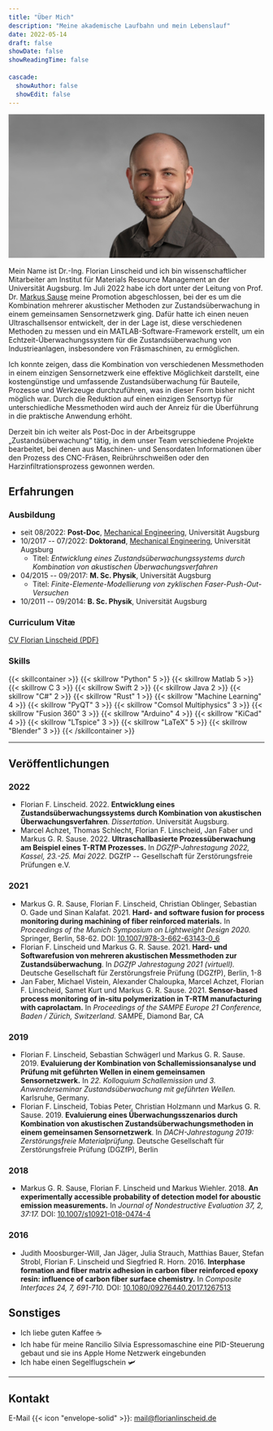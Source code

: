 ```yaml
---
title: "Über Mich"
description: "Meine akademische Laufbahn und mein Lebenslauf"
date: 2022-05-14
draft: false
showDate: false
showReadingTime: false

cascade:
  showAuthor: false
  showEdit: false
---
```



![Florian Linscheid](profil_breit.jpg )

Mein Name ist Dr.-Ing. Florian Linscheid und ich bin wissenschaftlicher
Mitarbeiter am Institut für Materials Resource Management an der Universität
Augsburg. Im Juli 2022 habe ich dort unter der Leitung von Prof. Dr. <a
href="https://www.uni-augsburg.de/de/fakultaet/mntf/mrm/prof/mech/team/sause/"
target="_blank">Markus Sause</a> meine Promotion abgeschlossen, bei der es um
die Kombination mehrerer akustischer Methoden zur Zustandsüberwachung in einem
gemeinsamen Sensornetzwerk ging. Dafür hatte ich einen neuen Ultraschallsensor
entwickelt, der in der Lage ist, diese verschiedenen Methoden zu messen und ein
MATLAB-Software-Framework erstellt, um ein Echtzeit-Überwachungssystem für die
Zustandsüberwachung von Industrieanlagen, insbesondere von Fräsmaschinen, zu
ermöglichen.

Ich konnte zeigen, dass die Kombination von verschiedenen Messmethoden in einem
einzigen Sensornetzwerk eine effektive Möglichkeit darstellt, eine
kostengünstige und umfassende Zustandsüberwachung für Bauteile, Prozesse und
Werkzeuge durchzuführen, was in dieser Form bisher nicht möglich war. Durch die
Reduktion auf einen einzigen Sensortyp für unterschiedliche Messmethoden wird
auch der Anreiz für die Überführung in die praktische Anwendung erhöht.

Derzeit bin ich weiter als Post-Doc in der Arbeitsgruppe „Zustandsüberwachung“
tätig, in dem unser Team verschiedene Projekte bearbeitet, bei denen aus
Maschinen- und Sensordaten Informationen über den Prozess des CNC-Fräsen,
Reibrührschweißen oder den Harzinfiltrationsprozess gewonnen werden.


## Erfahrungen

### Ausbildung

- seit 08/2022: **Post-Doc**, <a
  href="https://www.uni-augsburg.de/de/fakultaet/mntf/mrm/prof/mech/team/linscheid/"
  target="_blank">Mechanical Engineering</a>, Universität Augsburg
- 10/2017 -- 07/2022: **Doktorand**, <a
  href="https://www.uni-augsburg.de/de/fakultaet/mntf/mrm/prof/mech/team/linscheid/"
  target="_blank">Mechanical Engineering</a>, Universität Augsburg
  - Titel: *Entwicklung eines Zustandsüberwachungssystems durch Kombination von
    akustischen Überwachungsverfahren*
- 04/2015 -- 09/2017: **M. Sc. Physik**, Universität Augsburg
	- Titel: *Finite-Elemente-Modellierung von zyklischen
	  Faser-Push-Out-Versuchen*
- 10/2011 -- 09/2014: **B. Sc. Physik**, Universität Augsburg


### Curriculum Vitæ
[CV Florian Linscheid (PDF)](CV_Linscheid.pdf)

### Skills

{{< skillcontainer >}}
  {{< skillrow "Python" 5 >}}
  {{< skillrow Matlab 5 >}}
  {{< skillrow C 3 >}}
  {{< skillrow Swift 2 >}}
  {{< skillrow Java 2 >}}
  {{< skillrow "C#" 2 >}}
  {{< skillrow "Rust" 1 >}}
  {{< skillrow "Machine Learning" 4 >}}
  {{< skillrow "PyQT" 3 >}}
  {{< skillrow "Comsol Multiphysics" 3 >}}
  {{< skillrow "Fusion 360" 3 >}}
  {{< skillrow "Arduino" 4 >}}
  {{< skillrow "KiCad" 4 >}}
  {{< skillrow "LTspice" 3 >}}
  {{< skillrow "LaTeX" 5 >}}
  {{< skillrow "Blender" 3 >}}
{{< /skillcontainer >}}

---

## Veröffentlichungen
### 2022
- Florian F. Linscheid. 2022. **Entwicklung eines Zustandsüberwachungssystems
  durch Kombination von akustischen Überwachungsverfahren**. *Dissertation*.
  Universität Augsburg.
- Marcel Achzet, Thomas Schlecht, Florian F. Linscheid, Jan Faber und Markus G.
  R. Sause. 2022. **Ultraschallbasierte Prozessüberwachung am Beispiel eines
  T-RTM Prozesses.** In *DGZfP-Jahrestagung 2022, Kassel, 23.-25. Mai 2022.*
  DGZfP -- Gesellschaft für Zerstörungsfreie Prüfungen e.V.

### 2021
- Markus G. R. Sause, Florian F. Linscheid, Christian Oblinger, Sebastian O.
  Gade und Sinan Kalafat. 2021. **Hard- and software fusion for process monitoring
  during machining of fiber reinforced materials.** In *Proceedings of the
  Munich Symposium on Lightweight Design 2020.* Springer, Berlin, 58-62. DOI:
  [10.1007/978-3-662-63143-0_6]( https://doi.org/10.1007/978-3-662-63143-0_6)
- Florian F. Linscheid und Markus G. R. Sause. 2021. **Hard- und Softwarefusion von
  mehreren akustischen Messmethoden zur Zustandsüberwachung**. In *DGZfP
  Jahrestagung 2021 (virtuell).* Deutsche Gesellschaft für Zerstörungsfreie
  Prüfung (DGZfP), Berlin, 1-8
- Jan Faber, Michael Vistein, Alexander Chaloupka, Marcel Achzet, Florian F.
  Linscheid, Samet Kurt und Markus G. R. Sause. 2021. **Sensor-based process
  monitoring of in-situ polymerization in T-RTM manufacturing with
  caprolactam.** In *Proceedings of the SAMPE Europe 21 Conference, Baden /
  Zürich, Switzerland.* SAMPE, Diamond Bar, CA

### 2019
- Florian F. Linscheid, Sebastian Schwägerl und Markus G. R. Sause. 2019.
  **Evaluierung der Kombination von Schallemissionsanalyse und Prüfung mit
  geführten Wellen in einem gemeinsamen Sensornetzwerk.** In *22. Kolloquium
  Schallemission und 3. Anwenderseminar Zustandsüberwachung mit geführten
  Wellen.* Karlsruhe, Germany.
- Florian F. Linscheid, Tobias Peter, Christian Holzmann und Markus G. R. Sause.
  2019. **Evaluierung eines Überwachungsszenarios durch Kombination von
  akustischen Zustandsüberwachungsmethoden in einem gemeinsamen
  Sensornetzwerk**. In *DACH-Jahrestagung 2019: Zerstörungsfreie
  Materialprüfung*. Deutsche Gesellschaft für Zerstörungsfreie Prüfung (DGZfP),
  Berlin

### 2018
- Markus G. R. Sause, Florian F. Linscheid und Markus Wiehler. 2018. **An
  experimentally accessible probability of detection model for aboustic emission
  measurements.** In *Journal of Nondestructive Evaluation 37, 2, 37:17.* DOI:
  [10.1007/s10921-018-0474-4](https://doi.org/10.1007/s10921-018-0474-4)

### 2016
- Judith Moosburger-Will, Jan Jäger, Julia Strauch, Matthias Bauer, Stefan
  Strobl, Florian F. Linscheid und Siegfried R. Horn. 2016. **Interphase
  formation and fiber matrix adhesion in carbon fiber reinforced epoxy resin:
  influence of carbon fiber surface chemistry.** In *Composite Interfaces 24, 7,
  691-710.* DOI:
  [10.1080/09276440.2017.1267513](https://doi.org/10.1080/09276440.2017.1267513)

## Sonstiges

- Ich liebe guten Kaffee ☕️
- Ich habe für meine Rancilio Silvia Espressomaschine eine PID-Steuerung gebaut
  und sie ins Apple Home Netzwerk eingebunden
- Ich habe einen Segelflugschein 🛩

---

## Kontakt
E-Mail {{< icon "envelope-solid" >}}: mail@florianlinscheid.de

